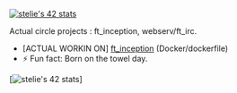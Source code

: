 <!--
**krozis/KroziS** is a ✨ _special_ ✨ repository because its `README.md` (this file) appears on your GitHub profile.

Here are some ideas to get you started:


-->

 
[![stelie's 42 stats](https://badge42.vercel.app/api/v2/clb69o0ow00060fmo8rgb8exn/stats?cursusId=21&coalitionId=46)](https://github.com/JaeSeoKim/badge42)

Actual circle projects : ft_inception, webserv/ft_irc.

- [ACTUAL WORKIN ON] [ft_inception](https://github.com/krozis/Inception) (Docker/dockerfile)
- ⚡ Fun fact: Born on the towel day.

[![stelie's 42 stats](squirrel.gif)]
